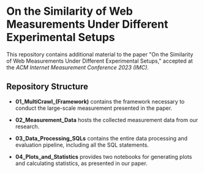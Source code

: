 # On the Similarity of Web Measurements Under Different Experimental Setups

This repository contains additional material to the paper "On the Similarity of Web Measurements Under Different Experimental Setups," accepted at the *ACM Internet Measurement Conference 2023 (IMC)*.

## Repository Structure

- **01_MultiCrawl_(Framework)**  contains the framework necessary to conduct the large-scale measurement presented in the paper.
  
- **02_Measurement_Data** hosts the collected measurement data from our research.
  
- **03_Data_Processing_SQLs** contains the entire data processing and evaluation pipeline, including all the SQL statements.
  
- **04_Plots_and_Statistics** provides two notebooks for generating plots and calculating statistics, as presented in our paper.
